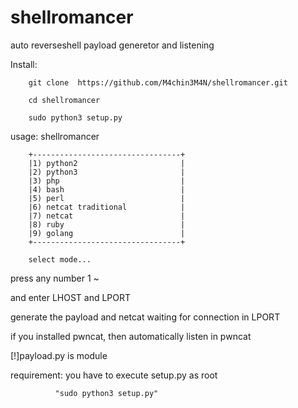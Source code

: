 # shellromancer

auto reverseshell payload generetor and listening


Install:

        git clone  https://github.com/M4chin3M4N/shellromancer.git
        
        cd shellromancer
        
        sudo python3 setup.py






usage:
        shellromancer
        
        
        +---------------------------------+
        |1) python2                       |
        |2) python3                       |
        |3) php                           |
        |4) bash                          |
        |5) perl                          |
        |6) netcat traditional            |
        |7) netcat                        |
        |8) ruby                          |
        |9) golang                        |
        +---------------------------------+
        
        select mode...
        
press any number 1 ~ 

and enter LHOST and LPORT

generate the payload and netcat waiting for connection in LPORT

if you installed pwncat, then automatically listen in pwncat

[!]payload.py is module 



requirement:
              you have to execute setup.py as root
              
              "sudo python3 setup.py"




        
